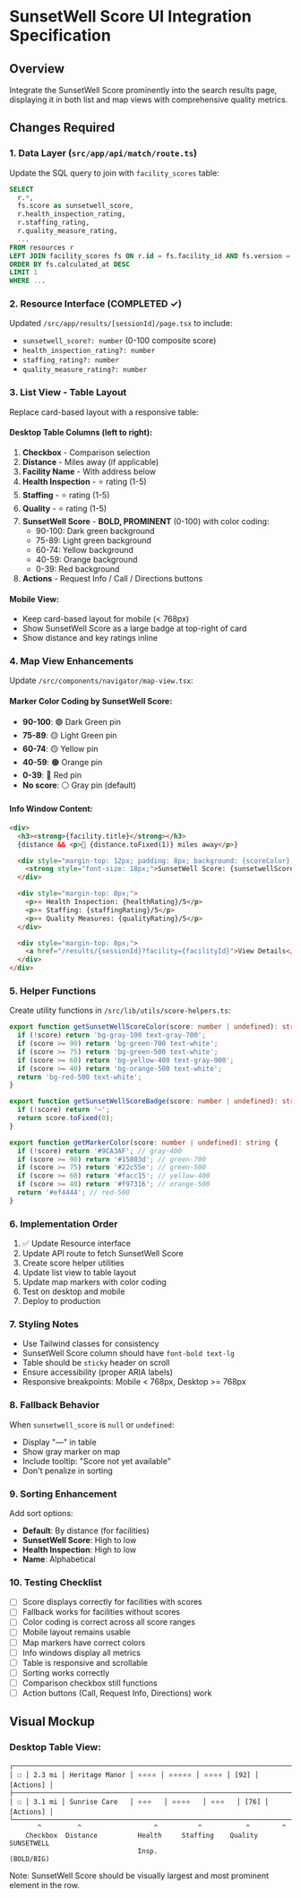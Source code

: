 # SunsetWell Score UI Integration Specification

## Overview
Integrate the SunsetWell Score prominently into the search results page, displaying it in both list and map views with comprehensive quality metrics.

## Changes Required

### 1. Data Layer (`src/app/api/match/route.ts`)

Update the SQL query to join with `facility_scores` table:

```sql
SELECT
  r.*,
  fs.score as sunsetwell_score,
  r.health_inspection_rating,
  r.staffing_rating,
  r.quality_measure_rating,
  ...
FROM resources r
LEFT JOIN facility_scores fs ON r.id = fs.facility_id AND fs.version = 'v2'
ORDER BY fs.calculated_at DESC
LIMIT 1
WHERE ...
```

### 2. Resource Interface (COMPLETED ✓)

Updated `/src/app/results/[sessionId]/page.tsx` to include:
- `sunsetwell_score?: number` (0-100 composite score)
- `health_inspection_rating?: number`
- `staffing_rating?: number`
- `quality_measure_rating?: number`

### 3. List View - Table Layout

Replace card-based layout with a responsive table:

#### Desktop Table Columns (left to right):
1. **Checkbox** - Comparison selection
2. **Distance** - Miles away (if applicable)
3. **Facility Name** - With address below
4. **Health Inspection** - ⭐ rating (1-5)
5. **Staffing** - ⭐ rating (1-5)
6. **Quality** - ⭐ rating (1-5)
7. **SunsetWell Score** - **BOLD, PROMINENT** (0-100) with color coding:
   - 90-100: Dark green background
   - 75-89: Light green background
   - 60-74: Yellow background
   - 40-59: Orange background
   - 0-39: Red background
8. **Actions** - Request Info / Call / Directions buttons

#### Mobile View:
- Keep card-based layout for mobile (< 768px)
- Show SunsetWell Score as a large badge at top-right of card
- Show distance and key ratings inline

### 4. Map View Enhancements

Update `/src/components/navigator/map-view.tsx`:

#### Marker Color Coding by SunsetWell Score:
- **90-100**: 🟢 Dark Green pin
- **75-89**: 🟡 Light Green pin
- **60-74**: 🟡 Yellow pin
- **40-59**: 🟠 Orange pin
- **0-39**: 🔴 Red pin
- **No score**: ⚪ Gray pin (default)

#### Info Window Content:
```html
<div>
  <h3><strong>{facility.title}</strong></h3>
  {distance && <p>📍 {distance.toFixed(1)} miles away</p>}

  <div style="margin-top: 12px; padding: 8px; background: {scoreColor}; border-radius: 6px;">
    <strong style="font-size: 18px;">SunsetWell Score: {sunsetwellScore}</strong>
  </div>

  <div style="margin-top: 8px;">
    <p>⭐ Health Inspection: {healthRating}/5</p>
    <p>⭐ Staffing: {staffingRating}/5</p>
    <p>⭐ Quality Measures: {qualityRating}/5</p>
  </div>

  <div style="margin-top: 8px;">
    <a href="/results/{sessionId}?facility={facilityId}">View Details</a>
  </div>
</div>
```

### 5. Helper Functions

Create utility functions in `/src/lib/utils/score-helpers.ts`:

```typescript
export function getSunsetWellScoreColor(score: number | undefined): string {
  if (!score) return 'bg-gray-100 text-gray-700';
  if (score >= 90) return 'bg-green-700 text-white';
  if (score >= 75) return 'bg-green-500 text-white';
  if (score >= 60) return 'bg-yellow-400 text-gray-900';
  if (score >= 40) return 'bg-orange-500 text-white';
  return 'bg-red-500 text-white';
}

export function getSunsetWellScoreBadge(score: number | undefined): string {
  if (!score) return '—';
  return score.toFixed(0);
}

export function getMarkerColor(score: number | undefined): string {
  if (!score) return '#9CA3AF'; // gray-400
  if (score >= 90) return '#15803d'; // green-700
  if (score >= 75) return '#22c55e'; // green-500
  if (score >= 60) return '#facc15'; // yellow-400
  if (score >= 40) return '#f97316'; // orange-500
  return '#ef4444'; // red-500
}
```

### 6. Implementation Order

1. ✅ Update Resource interface
2. Update API route to fetch SunsetWell Score
3. Create score helper utilities
4. Update list view to table layout
5. Update map markers with color coding
6. Test on desktop and mobile
7. Deploy to production

### 7. Styling Notes

- Use Tailwind classes for consistency
- SunsetWell Score column should have `font-bold text-lg`
- Table should be `sticky` header on scroll
- Ensure accessibility (proper ARIA labels)
- Responsive breakpoints: Mobile < 768px, Desktop >= 768px

### 8. Fallback Behavior

When `sunsetwell_score` is `null` or `undefined`:
- Display "—" in table
- Show gray marker on map
- Include tooltip: "Score not yet available"
- Don't penalize in sorting

### 9. Sorting Enhancement

Add sort options:
- **Default**: By distance (for facilities)
- **SunsetWell Score**: High to low
- **Health Inspection**: High to low
- **Name**: Alphabetical

### 10. Testing Checklist

- [ ] Score displays correctly for facilities with scores
- [ ] Fallback works for facilities without scores
- [ ] Color coding is correct across all score ranges
- [ ] Mobile layout remains usable
- [ ] Map markers have correct colors
- [ ] Info windows display all metrics
- [ ] Table is responsive and scrollable
- [ ] Sorting works correctly
- [ ] Comparison checkbox still functions
- [ ] Action buttons (Call, Request Info, Directions) work

## Visual Mockup

### Desktop Table View:
```
┌─────────────────────────────────────────────────────────────────────────────┐
│ ☐ │ 2.3 mi │ Heritage Manor │ ⭐⭐⭐⭐ │ ⭐⭐⭐⭐⭐ │ ⭐⭐⭐⭐ │ [92] │ [Actions] │
├─────────────────────────────────────────────────────────────────────────────┤
│ ☐ │ 3.1 mi │ Sunrise Care   │ ⭐⭐⭐   │ ⭐⭐⭐⭐   │ ⭐⭐⭐   │ [76] │ [Actions] │
└─────────────────────────────────────────────────────────────────────────────┘
       ^         ^                  ^          ^           ^        ^
    Checkbox  Distance          Health     Staffing    Quality  SUNSETWELL
                                Insp.                           (BOLD/BIG)
```

Note: SunsetWell Score should be visually largest and most prominent element in the row.
